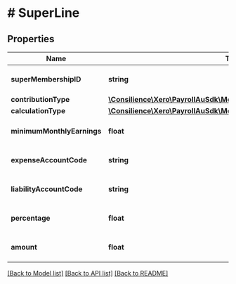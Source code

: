 # # SuperLine

## Properties

Name | Type | Description | Notes
------------ | ------------- | ------------- | -------------
**superMembershipID** | **string** | Xero super membership ID | [optional] 
**contributionType** | [**\Consilience\Xero\PayrollAuSdk\Model\SuperannuationContributionType**](SuperannuationContributionType.md) |  | [optional] 
**calculationType** | [**\Consilience\Xero\PayrollAuSdk\Model\SuperannuationCalculationType**](SuperannuationCalculationType.md) |  | [optional] 
**minimumMonthlyEarnings** | **float** | amount of mimimum earnings | [optional] 
**expenseAccountCode** | **string** | expense account code | [optional] 
**liabilityAccountCode** | **string** | liabilty account code | [optional] 
**percentage** | **float** | percentage for super line | [optional] 
**amount** | **float** | Super membership amount | [optional] 

[[Back to Model list]](../../README.md#documentation-for-models) [[Back to API list]](../../README.md#documentation-for-api-endpoints) [[Back to README]](../../README.md)


